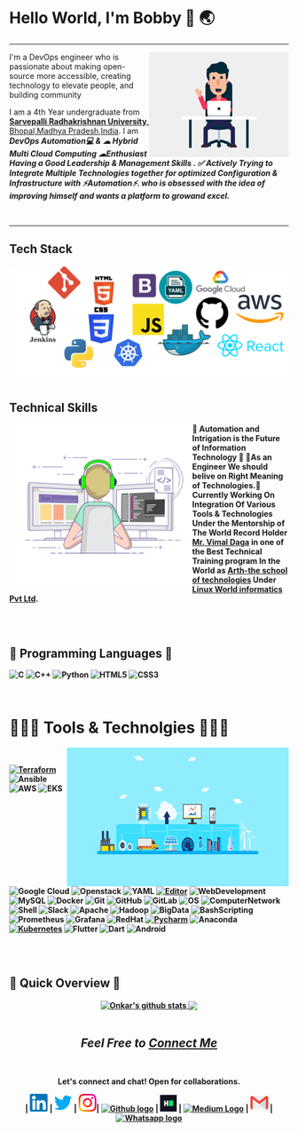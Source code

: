 # Hello World, I'm Bobby 👋 :earth_asia:

---

<div>
<div align = "center">
 <img align ="right" width="50%" height="50%" src="https://github.com/Bobby8249/Bobby8249/blob/main/images/character-1.gif" alt="">
</div>
 <p align = "left">I'm a DevOps engineer who is passionate about making open-source more accessible, creating technology to elevate people, and building community</p>

<p align = "left">
   I am a 4th Year undergraduate from <a href="http://www.srku.edu.in/"> <b>Sarvepalli Radhakrishnan University</b>, Bhopal,Madhya Pradesh,India</a>.  
   I am <em><b>DevOps Automation💻 & ☁ Hybrid Multi Cloud Computing ☁Enthusiast Having a Good Leadership & Management Skills . ✅ Actively Trying to Integrate Multiple Technologies together for optimized Configuration & Infrastructure with <b>⚡Automation⚡</b>.
who is <b>obsessed</b>
    with the idea of <b>improving</b> himself and wants a <b>platform</b> to <b>grow</b>and  <b>excel.</b></em></div>
 <br>


---

## Tech Stack
![Preview](https://github.com/Bobby8249/Bobby8249/blob/main/images/techstack.png)


## Technical Skills
<div>
<img align='left' src='https://github.com/Bobby8249/Bobby8249/blob/main/images/coding-freak.gif' width="330" height="290" >

💫<b> Automation and Intrigation is the Future of Information Technology </b>💫 🎯As an Engineer We should belive on Right Meaning of Technologies.🎯 Currently Working On Integration Of Various Tools & Technologies Under the Mentorship of The World Record Holder [<b>Mr. Vimal Daga</b>](https://www.linkedin.com/in/vimaldaga/?originalSubdomain=in) in one of the Best Technical Training program In the World as [<b>Arth-the school of technologies</b>](https://rightarth.com/) Under [<b>Linux World informatics Pvt Ltd</b>](https://www.linuxworldindia.org/).

</br>
</div>
<br>
<div>

## 💠 Programming Languages 💠

![C](https://img.shields.io/badge/-C-000?&logo=C)
![C++](https://img.shields.io/badge/-C++-00599C?style=flat-square&logo=c)
![Python](https://img.shields.io/badge/-Python-black?style=flat-square&logo=Python)
![HTML5](https://img.shields.io/badge/-HTML5-E34F26?style=flat-square&logo=html5&logoColor=white)
![CSS3](https://img.shields.io/badge/-CSS3-1572B6?style=flat-square&logo=css3)

</br>
</div>



<!--My Hobbies-->

# 👨🏼‍💻 Tools & Technolgies 👨🏼‍💻 
<div>
<img align="right" alt="GIF" src="https://github.com/Bobby8249/Bobby8249/blob/main/images/pipeline.gif" width = "400" height="250"/>
<br>
  
  [![Terraform](https://img.shields.io/badge/Automation-Terraform-623ce4?style=flat-square&logo=terraform&logoColor=white)](https://www.terraform.io/)
  ![Ansible](https://img.shields.io/badge/Automation-Ansible-yellow??style=flat-square&logo=ansible&logoColor=white)
![AWS](https://img.shields.io/badge/Cloud-AWS-yellow?style=flat-square&logo=amazon-aws&logoColor=white)
![EKS](https://img.shields.io/badge/EKS-AWS-purple?style=flat-square&logo=amazon-aws&logoColor=white)
![Google Cloud](https://img.shields.io/badge/Google%20Cloud-black?style=flat-square&logo=google-cloud)
![Openstack](https://img.shields.io/badge/-Openstack-yellow?style=flat-square&logo=openstack&logoColor=red)
![YAML](https://img.shields.io/badge/Scripting%20Language%20-YAML-purple?style=flat-square)
[![Editor](https://img.shields.io/badge/Editor-VSCode-blue?style=flat-square&logo=visual-studio-code&logoColor=white)](https://code.visualstudio.com/)
![WebDevelopment ](https://img.shields.io/badge/-Web%20Development-white?style=flat-square)
![MySQL](https://img.shields.io/badge/-MySQL-yellow?style=flat-square&logo=mysql&logoColor=green)
![Docker](https://img.shields.io/badge/-Docker-black?style=flat-square&logo=docker)
![Git](https://img.shields.io/badge/-Git-blue?style=flat-square&logo=git)
![GitHub](https://img.shields.io/badge/-GitHub-181717?style=flat-square&logo=github)
![GitLab](https://img.shields.io/badge/-GitLab-FCA121?style=flat-square&logo=gitlab)
![OS](https://img.shields.io/badge/OS-Linux-informational?style=flat-square&logo=linux&logoColor=white)
![ComputerNetwork](https://img.shields.io/badge/-Computer%20Networking-orange?style=flat-square&logo=network)
![Shell](https://img.shields.io/badge/-Shell-blasck?style=plastic&logo=Shell)
 ![Slack](https://img.shields.io/badge/-Slack-E01563?style=flat-square&logo=Slack&logoColor=white)
 ![Apache](https://img.shields.io/badge/-Apache-D22128?style=flat-square&logo=Apache&logoColor=white)
 ![Hadoop](https://img.shields.io/badge/-Hadoop-blue?style=flat-square&logo=apache-hadoop&logoColor=violet)
 ![BigData](https://img.shields.io/badge/-BigData-purple?style=flat-square)
 ![BashScripting](https://img.shields.io/badge/-BashScripting-blue?style=flat-square)
 ![Prometheus](https://img.shields.io/badge/-Prometheus-000?&logo=Prometheus)
 ![Grafana](https://img.shields.io/badge/-Grafana-000?&logo=Grafana)
 ![RedHat](https://img.shields.io/badge/OS-RedHat--8-red?style=flat-square&logo=RedHat8&logoColor=black)
 [![Pycharm](https://img.shields.io/badge/IDE-PyCharm-yellow?style=flat-square&logo=JetBrains)](https://www.jetbrains.com/pycharm/)
 ![Anaconda](https://img.shields.io/badge/Anaconda-Jupyter%20Notebook-purple?style=flat-square&logo=Anaconda)
 [![Kubernetes](https://img.shields.io/badge/-Kubernetes-326CE5?style=flat-square&logo=Kubernetes&logoColor=ffffff)](https://kubernetes.io/)
 ![Flutter](https://img.shields.io/badge/App%20Development%20-Flutter-green??style=flat&logo=flutter)
 ![Dart](https://img.shields.io/badge/Android%20Language%20-Dart-yellow??style=flat&logo=dart&logoColor=yellow)
![Android](https://img.shields.io/badge/-Android-red?logo=android&style=social)&nbsp;&nbsp;

</br>
</br>

</div>

## 📝 Quick Overview 📝
<div align = "center">
<a href="https://github.com/Bobby8249">
  <img align="center" src="https://github-readme-stats.anuraghazra1.vercel.app/api?username=Bobby8249&show_icons=true&include_all_commits=true&theme=radical" alt="Onkar's github stats" />
</a>
<a href="https://github.com/Bobby8249">
 
  <img align="center" src="https://github-readme-stats.anuraghazra1.vercel.app/api/top-langs/?username=Bobby8249&layout=compact&theme=radical" />
</a>
<div>
 
 <!--footer-->
<div align="center">
<br>
  
## <em><b> Feel Free to [Connect Me](https://wa.me/+917355177018)   </b></em>

</br>
</div>

<p align="center">
  <b>Let's connect and chat! Open for collaborations.</b>

  <p align="center">

 
 
    
| [<img src="https://github.com/Bobby8249/Bobby8249/blob/main/images/Linkedin.svg" alt="Linkedin Logo" width="32">](https://www.linkedin.com/in/bobby-singhh) | [<img src="https://github.com/Bobby8249/Bobby8249/blob/main/images/Twitter.svg" alt="Twitter Logo" width="32">](https://twitter.com/BobbySi17229276) | [<img src="https://github.com/Bobby8249/Bobby8249/blob/main/images/Instagram.svg" alt="instagram logo" width="32">](https://www.instagram.com/bobby_singh_official_/)| [<img src="https://cdn.svgporn.com/logos/github-icon.svg" alt="Github logo" width="34">](https://github.com/Bobby8249) | [<img src="https://github.com/Bobby8249/Bobby8249/blob/main/images/HackerRank.svg" alt="HackerRank Logo" width="30">](https://www.hackerrank.com/bharat8249) | [<img src="https://cdn.svgporn.com/logos/medium.svg" alt="Medium Logo" width="30">](https://medium.com/@bharat8249) | [<img src="https://github.com/Bobby8249/Bobby8249/blob/main/images/Gmail.svg" alt="Gmail logo" height="32">](mailto:bharat8249@gmail.com) 
| [<img src="https://cdn.svgporn.com/logos/whatsapp.svg" alt="Whatsapp logo" height="32">](https://wa.me/+917355177018)

 
</p>
</p>


